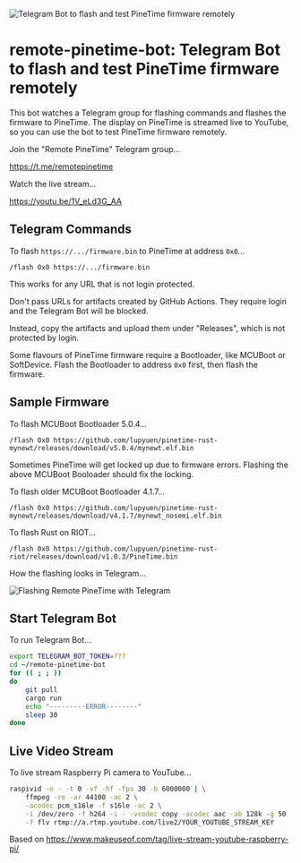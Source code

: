 ![Telegram Bot to flash and test PineTime firmware remotely](https://lupyuen.github.io/images/remote-pinetime-arch.jpg)

# remote-pinetime-bot: Telegram Bot to flash and test PineTime firmware remotely

This bot watches a Telegram group for flashing commands and flashes the firmware to PineTime. The display on PineTime is streamed live to YouTube, so you can use the bot to test PineTime firmware remotely.

Join the "Remote PineTime" Telegram group...

https://t.me/remotepinetime

Watch the live stream...

https://youtu.be/1V_eLd3G_AA

## Telegram Commands

To flash `https://.../firmware.bin` to PineTime at address `0x0`...

```
/flash 0x0 https://.../firmware.bin
```

This works for any URL that is not login protected.

Don't pass URLs for artifacts created by GitHub Actions. They require login and the Telegram Bot will be blocked.

Instead, copy the artifacts and upload them under "Releases", which is not protected by login.

Some flavours of PineTime firmware require a Bootloader, like MCUBoot or SoftDevice. Flash the Bootloader to address `0x0` first, then flash the firmware.

## Sample Firmware

To flash MCUBoot Bootloader 5.0.4...

```
/flash 0x0 https://github.com/lupyuen/pinetime-rust-mynewt/releases/download/v5.0.4/mynewt.elf.bin
```

Sometimes PineTime will get locked up due to firmware errors. Flashing the above MCUBoot Booloader should fix the locking.

To flash older MCUBoot Bootloader 4.1.7...

```
/flash 0x0 https://github.com/lupyuen/pinetime-rust-mynewt/releases/download/v4.1.7/mynewt_nosemi.elf.bin
```

To flash Rust on RIOT...

```
/flash 0x0 https://github.com/lupyuen/pinetime-rust-riot/releases/download/v1.0.3/PineTime.bin
```

How the flashing looks in Telegram...

![Flashing Remote PineTime with Telegram](https://lupyuen.github.io/images/remote-pinetime.png)

## Start Telegram Bot

To run Telegram Bot...

```bash
export TELEGRAM_BOT_TOKEN=???
cd ~/remote-pinetime-bot
for (( ; ; ))
do
    git pull
    cargo run
    echo "---------ERROR--------"
    sleep 30
done
```

## Live Video Stream

To live stream Raspberry Pi camera to YouTube...

```bash
raspivid -o - -t 0 -vf -hf -fps 30 -b 6000000 | \
    ffmpeg -re -ar 44100 -ac 2 \
    -acodec pcm_s16le -f s16le -ac 2 \
    -i /dev/zero -f h264 -i - -vcodec copy -acodec aac -ab 128k -g 50 -strict experimental \
    -f flv rtmp://a.rtmp.youtube.com/live2/YOUR_YOUTUBE_STREAM_KEY
```

Based on https://www.makeuseof.com/tag/live-stream-youtube-raspberry-pi/
